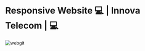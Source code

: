 # Responsive Website :computer: | Innova Telecom | :computer:
 
 ![webgit](https://user-images.githubusercontent.com/76967004/107266577-7b019400-6a24-11eb-91df-9334b6858930.jpg)
